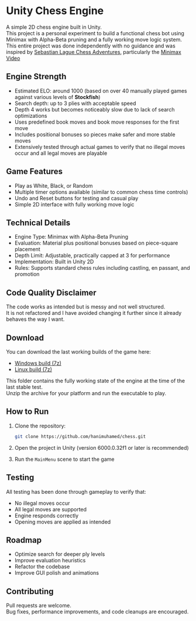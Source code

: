 # Unity Chess Engine

A simple 2D chess engine built in Unity.  
This project is a personal experiment to build a functional chess bot using Minimax with Alpha-Beta pruning and a fully working move logic system.  
This entire project was done independently with no guidance and was inspired by [Sebastian Lague Chess Adventures](https://www.youtube.com/watch?v=U4ogK0MIzqk), particularly the [Minimax Video](https://www.youtube.com/watch?v=l-hh51ncgDI&t=5s)

## Engine Strength

- Estimated ELO: around 1000 (based on over 40 manually played games against various levels of **Stockfish**)  
- Search depth: up to 3 plies with acceptable speed  
- Depth 4 works but becomes noticeably slow due to lack of search optimizations  
- Uses predefined book moves and book move responses for the first move  
- Includes positional bonuses so pieces make safer and more stable moves  
- Extensively tested through actual games to verify that no illegal moves occur and all legal moves are playable

## Game Features

- Play as White, Black, or Random  
- Multiple timer options available (similar to common chess time controls)  
- Undo and Reset buttons for testing and casual play  
- Simple 2D interface with fully working move logic

## Technical Details

- Engine Type: Minimax with Alpha-Beta Pruning  
- Evaluation: Material plus positional bonuses based on piece-square placement  
- Depth Limit: Adjustable, practically capped at 3 for performance  
- Implementation: Built in Unity 2D  
- Rules: Supports standard chess rules including castling, en passant, and promotion

## Code Quality Disclaimer

The code works as intended but is messy and not well structured.  
It is not refactored and I have avoided changing it further since it already behaves the way I want.

## Download

You can download the last working builds of the game here:

- [Windows build (7z)](Builds/chess1.0.0-windows.7z)  
- [Linux build (7z)](Builds/chess1.0.0-linux.7z)

This folder contains the fully working state of the engine at the time of the last stable test.  
Unzip the archive for your platform and run the executable to play.

## How to Run

1. Clone the repository:

    ```bash
    git clone https://github.com/hanimuhamed/chess.git
    ```

2. Open the project in Unity (version 6000.0.32f1 or later is recommended)  
3. Run the `MainMenu` scene to start the game

## Testing

All testing has been done through gameplay to verify that:

- No illegal moves occur
- All legal moves are supported
- Engine responds correctly
- Opening moves are applied as intended

## Roadmap

- Optimize search for deeper ply levels
- Improve evaluation heuristics
- Refactor the codebase
- Improve GUI polish and animations

## Contributing

Pull requests are welcome.  
Bug fixes, performance improvements, and code cleanups are encouraged.
